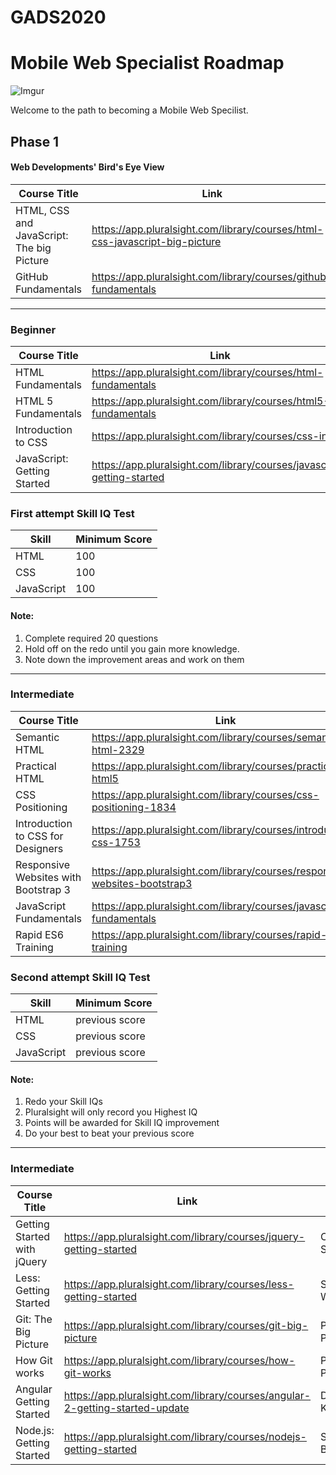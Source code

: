 # GADS2020

# Mobile Web Specialist Roadmap

![Imgur](https://i.imgur.com/4CdZs87.jpg)

Welcome to the path to becoming a Mobile Web Specilist.

## Phase 1
#### Web Developments' Bird's Eye View
| Course Title                                | Link                                                              | Author        |
| ---                                         | ---                                                               | ---           |
| HTML, CSS and JavaScript: The big Picture   | https://app.pluralsight.com/library/courses/html-css-javascript-big-picture | Barry Luijbregts|
| GitHub Fundamentals                         | https://app.pluralsight.com/library/courses/github-fundamentals         | Gill Cleeren|

---

### Beginner
| Course Title                                | Link                                | Author                              |
| ---                                         | ---                                 | ---                                 |
| HTML Fundamentals                           | https://app.pluralsight.com/library/courses/html-fundamentals | Matt Milner |
| HTML 5 Fundamentals                         | https://app.pluralsight.com/library/courses/html5-fundamentals| Craig Shoemaker |
| Introduction to CSS                         | https://app.pluralsight.com/library/courses/css-intro         | Scott Allen |
| JavaScript: Getting Started                 | https://app.pluralsight.com/library/courses/javascript-getting-started | Mark Zamoyta|

### First attempt Skill IQ Test
| Skill                 | Minimum Score     |
| ---                   | ---               |
| HTML                  | 100               |
| CSS                   | 100               |
| JavaScript            | 100               |

#### Note: 
1. Complete required 20 questions
1. Hold off on the redo until you gain more knowledge.
1. Note down the improvement areas and work on them

---

### Intermediate
| Course Title                                | Link                                                              | Author        |
| ---                                         | ---                                                               | ---           |
| Semantic HTML                               | https://app.pluralsight.com/library/courses/semantic-html-2329    | Susan Simkins |
| Practical HTML                              | https://app.pluralsight.com/library/courses/practical-html5       |Gill Cleeren   |
| CSS Positioning                             | https://app.pluralsight.com/library/courses/css-positioning-1834  | Susan Simkins |
| Introduction to CSS for Designers           | https://app.pluralsight.com/library/courses/introduction-css-1753 |Susan Simkins  |
| Responsive Websites with Bootstrap 3        | https://app.pluralsight.com/library/courses/responsive-websites-bootstrap3| Mark Zomoyta|
| JavaScript Fundamentals                     | https://app.pluralsight.com/library/courses/javascript-fundamentals| Dan Wahlin |
| Rapid ES6 Training                          | https://app.pluralsight.com/library/courses/rapid-es6-training    | Mark Zamoyta |

### Second attempt Skill IQ Test
| Skill                 | Minimum Score                 |
| ---                   | ---                           |
| HTML                  | previous score                |
| CSS                   | previous score                |
| JavaScript            | previous score                |

#### Note: 
1. Redo your Skill IQs
1. Pluralsight will only record you Highest IQ
1. Points will be awarded for Skill IQ improvement
1. Do your best to beat your previous score

---

### Intermediate
| Course Title                                | Link                                                              | Author        |
| ---                                         | ---                                                               | ---           |
| Getting Started with jQuery                 | https://app.pluralsight.com/library/courses/jquery-getting-started| Craig Shoemaker |
| Less: Getting Started                       | https://app.pluralsight.com/library/courses/less-getting-started  | Shaw Wildermuth |
| Git: The Big Picture                        | https://app.pluralsight.com/library/courses/git-big-picture       | Paolo Perrotta|
| How Git works                               | https://app.pluralsight.com/library/courses/how-git-works         | Paolo Perrotta |
| Angular Getting Started                     | https://app.pluralsight.com/library/courses/angular-2-getting-started-update | Deborah Kurata|
| Node.js: Getting Started                    | https://app.pluralsight.com/library/courses/nodejs-getting-started| Samer Buna|

